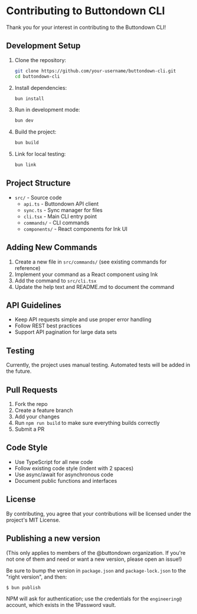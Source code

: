 # Contributing to Buttondown CLI

Thank you for your interest in contributing to the Buttondown CLI!

## Development Setup

1. Clone the repository:

   ```bash
   git clone https://github.com/your-username/buttondown-cli.git
   cd buttondown-cli
   ```

2. Install dependencies:

   ```bash
   bun install
   ```

3. Run in development mode:

   ```bash
   bun dev
   ```

4. Build the project:

   ```bash
   bun build
   ```

5. Link for local testing:
   ```bash
   bun link
   ```

## Project Structure

- `src/` - Source code
  - `api.ts` - Buttondown API client
  - `sync.ts` - Sync manager for files
  - `cli.tsx` - Main CLI entry point
  - `commands/` - CLI commands
  - `components/` - React components for Ink UI

## Adding New Commands

1. Create a new file in `src/commands/` (see existing commands for reference)
2. Implement your command as a React component using Ink
3. Add the command to `src/cli.tsx`
4. Update the help text and README.md to document the command

## API Guidelines

- Keep API requests simple and use proper error handling
- Follow REST best practices
- Support API pagination for large data sets

## Testing

Currently, the project uses manual testing. Automated tests will be added in the future.

## Pull Requests

1. Fork the repo
2. Create a feature branch
3. Add your changes
4. Run `npm run build` to make sure everything builds correctly
5. Submit a PR

## Code Style

- Use TypeScript for all new code
- Follow existing code style (indent with 2 spaces)
- Use async/await for asynchronous code
- Document public functions and interfaces

## License

By contributing, you agree that your contributions will be licensed under the project's MIT License.


## Publishing a new version

(This only applies to members of the @buttondown organization. If you're not one of them and need or want a new version, please open an issue!)

Be sure to bump the version in `package.json` and `package-lock.json` to the "right version", and then:

```bash
$ bun publish
```

NPM will ask for authentication; use the credentials for the `engineering@` account, which exists in the 1Password vault.
